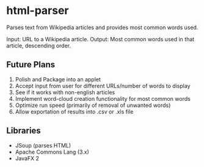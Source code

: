 # html-parser
Parses text from Wikipedia articles and provides most common words used.

Input: URL to a Wikipedia article.
Output: Most common words used in that article, descending order.

## Future Plans
1. Polish and Package into an applet
2. Accept input from user for different URLs/number of words to display
3. See if it works with non-english articles
4. Implement word-cloud creation functionality for most common words
5. Optimize run speed (primarily of removal of unwanted words)
6. Allow exportation of results into .csv or .xls file

## Libraries
- JSoup (parses HTML)
- Apache Commons Lang (3.x)
- JavaFX 2
